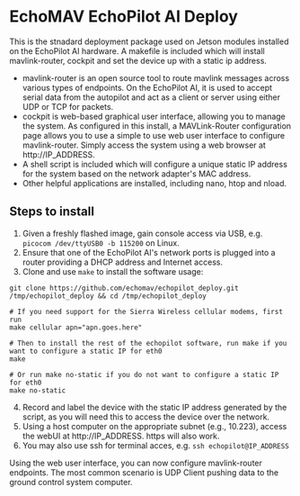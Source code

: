 # EchoMAV EchoPilot AI Deploy

This is the stnadard deployment package used on Jetson modules installed on the EchoPilot AI hardware.
A makefile is included which will install mavlink-router, cockpit and set the device up with a static ip address.

- mavlink-router is an open source tool to route mavlink messages across various types of endpoints. On the EchoPilot AI, it is used to accept serial data from the autopilot and act as a client or server using either UDP or TCP for packets.
- cockpit is web-based graphical user interface, allowing you to manage the system. As configured in this install, a MAVLink-Router configuration page allows you to use a simple to use web user interface to configure mavlink-router. Simply access the system using a web browser at http://IP_ADDRESS.
- A shell script is included which will configure a unique static IP address for the system based on the network adapter's MAC address.
- Other helpful applications are installed, including nano, htop and nload.

## Steps to install

1. Given a freshly flashed image, gain console access via USB, e.g. `picocom /dev/ttyUSB0 -b 115200` on Linux.
2. Ensure that one of the EchoPilot AI's network ports is plugged into a router providing a DHCP address and Internet access.
3. Clone and use `make` to install the software
usage:  
```
git clone https://github.com/echomav/echopilot_deploy.git /tmp/echopilot_deploy && cd /tmp/echopilot_deploy

# If you need support for the Sierra Wireless cellular modems, first run
make cellular apn="apn.goes.here"

# Then to install the rest of the echopilot software, run make if you want to configure a static IP for eth0
make

# Or run make no-static if you do not want to configure a static IP for eth0
make no-static
```

4. Record and label the device with the static IP address generated by the script, as you will need this to access the device over the network.
5. Using a host computer on the appropriate subnet (e.g., 10.223), access the webUI at http://IP_ADDRESS. https will also work.
6. You may also use ssh for terminal acces, e.g. `ssh echopilot@IP_ADDRESS`

Using the web user interface, you can now configure mavlink-router endpoints. The most common scenario is UDP Client pushing data to the ground control system computer.


